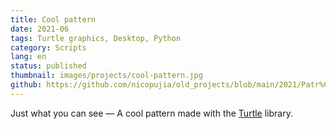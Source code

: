 ```yaml
---
title: Cool pattern
date: 2021-06
tags: Turtle graphics, Desktop, Python
category: Scripts
lang: en
status: published
thumbnail: images/projects/cool-pattern.jpg
github: https://github.com/nicopujia/old_projects/blob/main/2021/Patr%C3%B3n%20con%20Turtle%20Graphics.py
---
```


Just what you can see — A cool pattern made with the [Turtle](https://docs.python.org/3/library/turtle.html) library.
